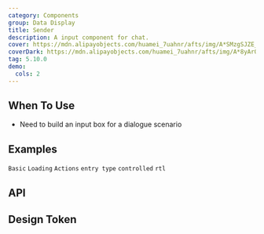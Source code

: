 ```yaml
---
category: Components
group: Data Display
title: Sender
description: A input component for chat.
cover: https://mdn.alipayobjects.com/huamei_7uahnr/afts/img/A*SMzgSJZE_AwAAAAAAAAAAAAADrJ8AQ/original
coverDark: https://mdn.alipayobjects.com/huamei_7uahnr/afts/img/A*8yArQ43EGccAAAAAAAAAAAAADrJ8AQ/original
tag: 5.10.0
demo:
  cols: 2
---
```


## When To Use

- Need to build an input box for a dialogue scenario

## Examples

<!-- prettier-ignore -->
<code src="./demo/basic.tsx">Basic</code>
<code src="./demo/loading.tsx">Loading</code>
<code src="./demo/actions.tsx">Actions</code>
<code src="./demo/enterType.tsx">entry type</code>
<code src="./demo/controlled.tsx">controlled</code>
<code src="./demo/rtl.tsx">rtl</code>

## API

## Design Token
